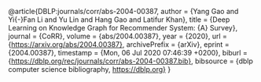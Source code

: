 @article{DBLP:journals/corr/abs-2004-00387,
  author    = {Yang Gao and
               Yi{-}Fan Li and
               Yu Lin and
               Hang Gao and
               Latifur Khan},
  title     = {Deep Learning on Knowledge Graph for Recommender System: {A} Survey},
  journal   = {CoRR},
  volume    = {abs/2004.00387},
  year      = {2020},
  url       = {https://arxiv.org/abs/2004.00387},
  archivePrefix = {arXiv},
  eprint    = {2004.00387},
  timestamp = {Mon, 06 Jul 2020 07:46:39 +0200},
  biburl    = {https://dblp.org/rec/journals/corr/abs-2004-00387.bib},
  bibsource = {dblp computer science bibliography, https://dblp.org}
}